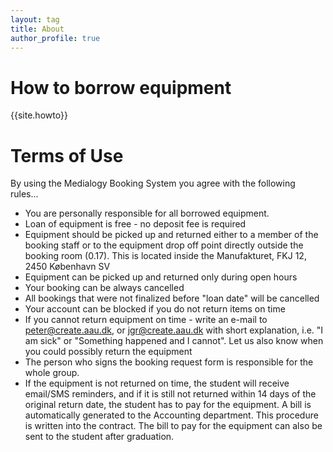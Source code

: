 ```yaml
---
layout: tag
title: About
author_profile: true
---
```

# How to borrow equipment
{{site.howto}}

# Terms of Use
By using the Medialogy Booking System you agree with the following rules...
  -  You are personally responsible for all borrowed equipment.
  -  Loan of equipment is free - no deposit fee is required
  -  Equipment should be picked up and returned either to a member of the booking staff or to the equipment drop off point directly outside the booking room (0.17). This is located inside the Manufakturet, FKJ 12, 2450 København SV
  -  Equipment can be picked up and returned only during open hours
  -  Your booking can be always cancelled
  -  All bookings that were not finalized before "loan date" will be cancelled
  -  Your account can be blocked if you do not return items on time
  -  If you cannot return equipment on time - write an e-mail to peter@create.aau.dk, or jgr@create.aau.dk with short explanation, i.e. "I am sick" or "Something happened and I cannot". Let us also know when you could possibly return the equipment
  -  The person who signs the booking request form is responsible for the whole group.
  -  If the equipment is not returned on time, the student will receive email/SMS reminders, and if it is still not returned within 14 days of the original return date, the student has to pay for the equipment. A bill is automatically generated to the Accounting department. This procedure is written into the contract. The bill to pay for the equipment can also be sent to the student after graduation.
